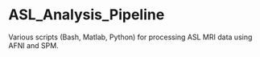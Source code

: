 # ASL_Analysis_Pipeline
Various scripts (Bash, Matlab, Python) for processing ASL MRI data using AFNI and SPM.
